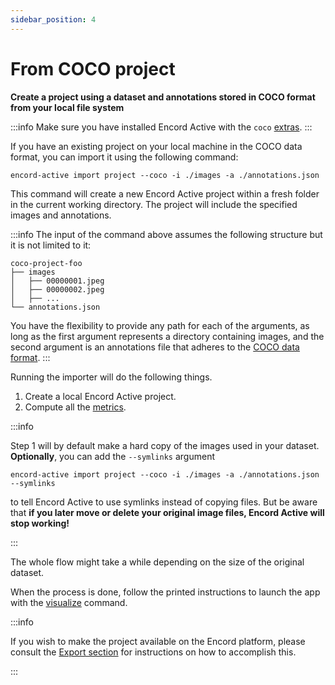 ```yaml
---
sidebar_position: 4
---
```


# From COCO project

**Create a project using a dataset and annotations stored in COCO format from your local file system**

:::info
Make sure you have installed Encord Active with the `coco` [extras](../installation#coco-extras).
:::

If you have an existing project on your local machine in the COCO data format, you can import it using the following command:

```shell
encord-active import project --coco -i ./images -a ./annotations.json
```

This command will create a new Encord Active project within a fresh folder in the current working directory.
The project will include the specified images and annotations.

:::info
The input of the command above assumes the following structure but it is not limited to it:

```
coco-project-foo
├── images
│   ├── 00000001.jpeg
│   ├── 00000002.jpeg
│   ├── ...
└── annotations.json
```

You have the flexibility to provide any path for each of the arguments, as long as the first argument represents a directory containing images, and the second argument is an annotations file that adheres to the [COCO data format][coco-data-format].
:::

Running the importer will do the following things.

1. Create a local Encord Active project.
2. Compute all the [metrics](/category/quality-metrics).

:::info

Step 1 will by default make a hard copy of the images used in your dataset.
**Optionally**, you can add the `--symlinks` argument

```shell
encord-active import project --coco -i ./images -a ./annotations.json --symlinks
```

to tell Encord Active to use symlinks instead of copying files. But be aware that **if you later move or delete your original image files, Encord Active will stop working!**

:::

The whole flow might take a while depending on the size of the original dataset.

When the process is done, follow the printed instructions to launch the app with the [visualize](../cli#visualize) command.

:::info

If you wish to make the project available on the Encord platform, please consult the [Export section](../user-guide/filter_export#export-to-encord) for instructions on how to accomplish this.

:::


[coco-data-format]: https://cocodataset.org/#format-data
